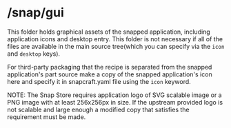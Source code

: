 # /snap/gui

This folder holds graphical assets of the snapped application, including application icons and desktop entry.  This folder is not necessary if all of the files are available in the main source tree(which you can specify via the `icon` and `desktop` keys).

For third-party packaging that the recipe is separated from the snapped application's part source make a copy of the snapped application's icon here and specify it in snapcraft.yaml file using the `icon` keyword.

NOTE: The Snap Store requires application logo of SVG scalable image or a PNG image with at least 256x256px in size.  If the upstream provided logo is not scalable and large enough a modified copy that satisfies the requirement must be made.